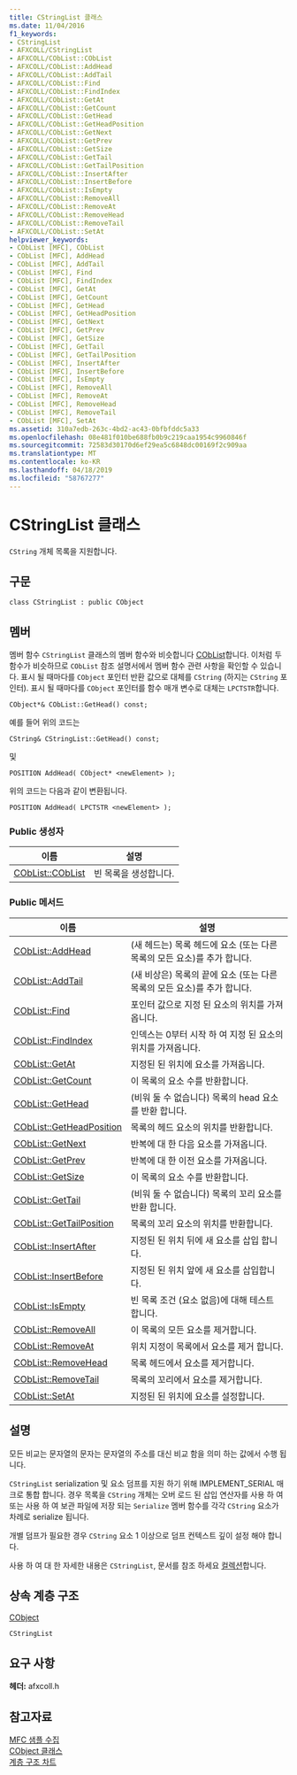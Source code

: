 ```yaml
---
title: CStringList 클래스
ms.date: 11/04/2016
f1_keywords:
- CStringList
- AFXCOLL/CStringList
- AFXCOLL/CObList::CObList
- AFXCOLL/CObList::AddHead
- AFXCOLL/CObList::AddTail
- AFXCOLL/CObList::Find
- AFXCOLL/CObList::FindIndex
- AFXCOLL/CObList::GetAt
- AFXCOLL/CObList::GetCount
- AFXCOLL/CObList::GetHead
- AFXCOLL/CObList::GetHeadPosition
- AFXCOLL/CObList::GetNext
- AFXCOLL/CObList::GetPrev
- AFXCOLL/CObList::GetSize
- AFXCOLL/CObList::GetTail
- AFXCOLL/CObList::GetTailPosition
- AFXCOLL/CObList::InsertAfter
- AFXCOLL/CObList::InsertBefore
- AFXCOLL/CObList::IsEmpty
- AFXCOLL/CObList::RemoveAll
- AFXCOLL/CObList::RemoveAt
- AFXCOLL/CObList::RemoveHead
- AFXCOLL/CObList::RemoveTail
- AFXCOLL/CObList::SetAt
helpviewer_keywords:
- CObList [MFC], CObList
- CObList [MFC], AddHead
- CObList [MFC], AddTail
- CObList [MFC], Find
- CObList [MFC], FindIndex
- CObList [MFC], GetAt
- CObList [MFC], GetCount
- CObList [MFC], GetHead
- CObList [MFC], GetHeadPosition
- CObList [MFC], GetNext
- CObList [MFC], GetPrev
- CObList [MFC], GetSize
- CObList [MFC], GetTail
- CObList [MFC], GetTailPosition
- CObList [MFC], InsertAfter
- CObList [MFC], InsertBefore
- CObList [MFC], IsEmpty
- CObList [MFC], RemoveAll
- CObList [MFC], RemoveAt
- CObList [MFC], RemoveHead
- CObList [MFC], RemoveTail
- CObList [MFC], SetAt
ms.assetid: 310a7edb-263c-4bd2-ac43-0bfbfddc5a33
ms.openlocfilehash: 08e481f010be688fb0b9c219caa1954c9960846f
ms.sourcegitcommit: 72583d30170d6ef29ea5c6848dc00169f2c909aa
ms.translationtype: MT
ms.contentlocale: ko-KR
ms.lasthandoff: 04/18/2019
ms.locfileid: "58767277"
---
```

# <a name="cstringlist-class"></a>CStringList 클래스

`CString` 개체 목록을 지원합니다.

## <a name="syntax"></a>구문

```
class CStringList : public CObject
```

## <a name="members"></a>멤버

멤버 함수 `CStringList` 클래스의 멤버 함수와 비슷합니다 [CObList](../../mfc/reference/coblist-class.md)합니다. 이처럼 두 함수가 비슷하므로 `CObList` 참조 설명서에서 멤버 함수 관련 사항을 확인할 수 있습니다. 표시 될 때마다를 `CObject` 포인터 반환 값으로 대체를 `CString` (하지는 `CString` 포인터). 표시 될 때마다를 `CObject` 포인터를 함수 매개 변수로 대체는 `LPCTSTR`합니다.

`CObject*& CObList::GetHead() const;`

예를 들어 위의 코드는

`CString& CStringList::GetHead() const;`

및

`POSITION AddHead( CObject* <newElement> );`

위의 코드는 다음과 같이 변환됩니다.

`POSITION AddHead( LPCTSTR <newElement> );`

### <a name="public-constructors"></a>Public 생성자

|이름|설명|
|----------|-----------------|
|[CObList::CObList](../../mfc/reference/coblist-class.md#coblist)|빈 목록을 생성합니다.|

### <a name="public-methods"></a>Public 메서드

|이름|설명|
|----------|-----------------|
|[CObList::AddHead](../../mfc/reference/coblist-class.md#addhead)|(새 헤드는) 목록 헤드에 요소 (또는 다른 목록의 모든 요소)를 추가 합니다.|
|[CObList::AddTail](../../mfc/reference/coblist-class.md#addtail)|(새 비상은) 목록의 끝에 요소 (또는 다른 목록의 모든 요소)를 추가 합니다.|
|[CObList::Find](../../mfc/reference/coblist-class.md#find)|포인터 값으로 지정 된 요소의 위치를 가져옵니다.|
|[CObList::FindIndex](../../mfc/reference/coblist-class.md#findindex)|인덱스는 0부터 시작 하 여 지정 된 요소의 위치를 가져옵니다.|
|[CObList::GetAt](../../mfc/reference/coblist-class.md#getat)|지정된 된 위치에 요소를 가져옵니다.|
|[CObList::GetCount](../../mfc/reference/coblist-class.md#getcount)|이 목록의 요소 수를 반환합니다.|
|[CObList::GetHead](../../mfc/reference/coblist-class.md#gethead)|(비워 둘 수 없습니다) 목록의 head 요소를 반환 합니다.|
|[CObList::GetHeadPosition](../../mfc/reference/coblist-class.md#getheadposition)|목록의 헤드 요소의 위치를 반환합니다.|
|[CObList::GetNext](../../mfc/reference/coblist-class.md#getnext)|반복에 대 한 다음 요소를 가져옵니다.|
|[CObList::GetPrev](../../mfc/reference/coblist-class.md#getprev)|반복에 대 한 이전 요소를 가져옵니다.|
|[CObList::GetSize](../../mfc/reference/coblist-class.md#getsize)|이 목록의 요소 수를 반환합니다.|
|[CObList::GetTail](../../mfc/reference/coblist-class.md#gettail)|(비워 둘 수 없습니다) 목록의 꼬리 요소를 반환 합니다.|
|[CObList::GetTailPosition](../../mfc/reference/coblist-class.md#gettailposition)|목록의 꼬리 요소의 위치를 반환합니다.|
|[CObList::InsertAfter](../../mfc/reference/coblist-class.md#insertafter)|지정된 된 위치 뒤에 새 요소를 삽입 합니다.|
|[CObList::InsertBefore](../../mfc/reference/coblist-class.md#insertbefore)|지정된 된 위치 앞에 새 요소를 삽입합니다.|
|[CObList::IsEmpty](../../mfc/reference/coblist-class.md#isempty)|빈 목록 조건 (요소 없음)에 대해 테스트 합니다.|
|[CObList::RemoveAll](../../mfc/reference/coblist-class.md#removeall)|이 목록의 모든 요소를 제거합니다.|
|[CObList::RemoveAt](../../mfc/reference/coblist-class.md#removeat)|위치 지정이 목록에서 요소를 제거 합니다.|
|[CObList::RemoveHead](../../mfc/reference/coblist-class.md#removehead)|목록 헤드에서 요소를 제거합니다.|
|[CObList::RemoveTail](../../mfc/reference/coblist-class.md#removetail)|목록의 꼬리에서 요소를 제거합니다.|
|[CObList::SetAt](../../mfc/reference/coblist-class.md#setat)|지정된 된 위치에 요소를 설정합니다.|

## <a name="remarks"></a>설명

모든 비교는 문자열의 문자는 문자열의 주소를 대신 비교 함을 의미 하는 값에서 수행 됩니다.

`CStringList` serialization 및 요소 덤프를 지원 하기 위해 IMPLEMENT_SERIAL 매크로 통합 합니다. 경우 목록을 `CString` 개체는 오버 로드 된 삽입 연산자를 사용 하 여 또는 사용 하 여 보관 파일에 저장 되는 `Serialize` 멤버 함수를 각각 `CString` 요소가 차례로 serialize 됩니다.

개별 덤프가 필요한 경우 `CString` 요소 1 이상으로 덤프 컨텍스트 깊이 설정 해야 합니다.

사용 하 여 대 한 자세한 내용은 `CStringList`, 문서를 참조 하세요 [컬렉션](../../mfc/collections.md)합니다.

## <a name="inheritance-hierarchy"></a>상속 계층 구조

[CObject](../../mfc/reference/cobject-class.md)

`CStringList`

## <a name="requirements"></a>요구 사항

**헤더:** afxcoll.h

## <a name="see-also"></a>참고자료

[MFC 샘플 수집](../../overview/visual-cpp-samples.md)<br/>
[CObject 클래스](../../mfc/reference/cobject-class.md)<br/>
[계층 구조 차트](../../mfc/hierarchy-chart.md)
